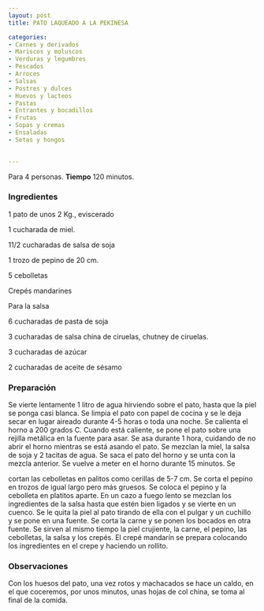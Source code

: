 ```yaml
---
layout: post
title: PATO LAQUEADO A LA PEKINESA

categories:
- Carnes y derivados
- Mariscos y moluscos
- Verduras y legumbres
- Pescados
- Arroces
- Salsas
- Postres y dulces
- Huevos y lacteos
- Pastas
- Entrantes y bocadillos
- Frutas
- Sopas y cremas
- Ensaladas
- Setas y hongos
 

---
```


Para 4 personas.
<b>Tiempo</b> 120 minutos.

<h3>Ingredientes</h3>

1 pato de unos 2 Kg., eviscerado

1 cucharada de miel.

11/2 cucharadas de salsa de soja

1 trozo de pepino de 20 cm.

5 cebolletas

Crepés mandarines

Para la salsa

6 cucharadas de pasta de soja

3 cucharadas de salsa china de ciruelas, chutney de ciruelas.

3 cucharadas de azúcar

2 cucharadas de aceite de sésamo

<h3>Preparación</h3>

Se vierte lentamente 1 litro de agua hirviendo sobre el pato, hasta que la piel se ponga casi blanca. Se limpia el pato con papel de cocina y se le deja secar en lugar aireado durante 4-5 horas o toda una noche. Se calienta el horno a 200 grados C. Cuando está caliente, se pone el pato sobre una rejilla metálica en la fuente para asar. Se asa durante 1 hora, cuidando de no abrir el horno mientras se está asando el pato. Se mezclan la miel, la salsa de soja y 2 tacitas de agua. Se saca el pato del horno y se unta con la mezcla anterior. Se vuelve a meter en el horno durante 15 minutos. Se

cortan las cebolletas en palitos como cerillas de 5-7 cm. Se corta el pepino en trozos de igual largo pero más gruesos. Se coloca el pepino y la cebolleta en platitos aparte. En un cazo a fuego lento se mezclan los ingredientes de la salsa hasta que estén bien ligados y se vierte en un cuenco. Se le quita la piel al pato tirando de ella con el pulgar y un cuchillo y se pone en una fuente. Se corta la carne y se ponen los bocados en otra fuente. Se sirven al mismo tiempo la piel crujiente, la carne, el pepino, las cebolletas, la salsa y los crepés. El crepé mandarín se prepara colocando los ingredientes en el crepe y haciendo un rollito.

<h3>Observaciones</h3>

Con los huesos del pato, una vez rotos y machacados se hace un caldo, en el que coceremos, por unos minutos, unas hojas de col china, se toma al final de la comida.

